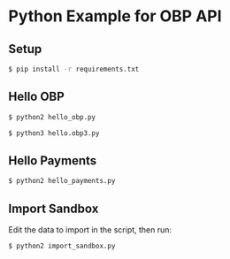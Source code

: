 Python Example for OBP API
==========================

## Setup

```bash
$ pip install -r requirements.txt
```


## Hello OBP

```bash
$ python2 hello_obp.py

$ python3 hello.obp3.py
```


## Hello Payments

```bash
$ python2 hello_payments.py
```


## Import Sandbox

Edit the data to import in the script, then run:

```bash
$ python2 import_sandbox.py
```
